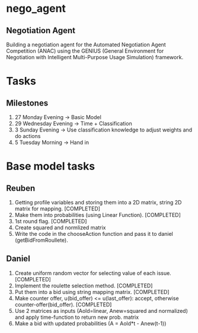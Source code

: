 # nego_agent
## Negotiation Agent

Building a negotiation agent for the Automated Negotiation Agent Competition (ANAC) using the GENIUS (General Environment for Negotiation with Intelligent Multi-Purpose Usage Simulation) framework.

# Tasks

## Milestones

1) 27 Monday Evening -> Basic Model
2) 29 Wednesday Evening -> Time + Classification
3) 3 Sunday Evening -> Use classification knowledge to adjust weights and do actions
4) 5 Tuesday Morning -> Hand in

# Base model tasks

## Reuben

1) Getting profile variables and storing them into a 2D matrix, string 2D matrix for mapping. [COMPLETED]
2) Make them into probabilities (using Linear Function). [COMPLETED]
3) 1st round flag. [COMPLETED]
4) Create squared and normlized matrix
5) Write the code in the chooseAction function and pass it to daniel (getBidFromRoullete).

## Daniel

1) Create uniform random vector for selecting value of each issue. [COMPLETED]
2) Implement the roulette selection method. [COMPLETED]
3) Put them into a bid using string mapping matrix. [COMPLETED]
4) Make counter offer, u(bid_offer) <= u(last_offer): accept, otherwise counter-offer(bid_offer). [COMPLETED]
5) Use 2 matrices as inputs (Aold=linear, Anew=squared and normalized) and apply time-function to return new prob. matrix
6) Make a bid with updated probabilities (A = Aold*t - Anew(t-1))
